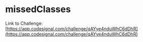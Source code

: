 # missedClasses

Link to Challenge: [https://app.codesignal.com/challenge/qAYye4nduWhC6dDhR](https://app.codesignal.com/challenge/qAYye4nduWhC6dDhR)